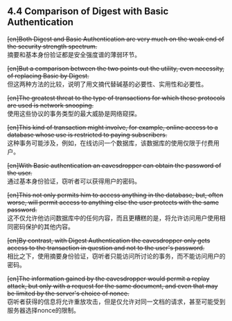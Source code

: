 ## 4.4 Comparison of Digest with Basic Authentication  

~~[en]Both Digest and Basic Authentication are very much on the weak end of the security strength spectrum.~~  
摘要和基本身份验证都是安全强度谱的薄弱环节。  

~~[en]But a comparison between the two points out the utility, even necessity, of replacing Basic by Digest.~~  
但这两种方法的比较，说明了用文摘代替碱基的必要性、实用性和必要性。  

~~[en]The greatest threat to the type of transactions for which these protocols are used is network snooping.~~  
使用这些协议的事务类型的最大威胁是网络窥探。  

~~[en]This kind of transaction might involve, for example, online access to a database whose use is restricted to paying subscribers.~~  
这种事务可能涉及，例如，在线访问一个数据库，该数据库的使用仅限于付费用户。  

~~[en]With Basic authentication an eavesdropper can obtain the password of the user.~~  
通过基本身份验证，窃听者可以获得用户的密码。  

~~[en]This not only permits him to access anything in the database, but, often worse, will permit access to anything else the user protects with the same password.~~  
这不仅允许他访问数据库中的任何内容，而且更糟糕的是，将允许访问用户使用相同密码保护的其他内容。  

~~[en]By contrast, with Digest Authentication the eavesdropper only gets access to the transaction in question and not to the user's password.~~  
相比之下，使用摘要身份验证，窃听者只能访问所讨论的事务，而不能访问用户的密码。  

~~[en]The information gained by the eavesdropper would permit a replay attack, but only with a request for the same document, and even that may be limited by the server's choice of nonce.~~  
窃听者获得的信息将允许重放攻击，但是仅允许对同一文档的请求，甚至可能受到服务器选择nonce的限制。  



